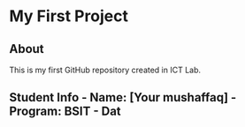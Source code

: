 # My First Project 
## About 
This is my first GitHub repository created in ICT Lab. 
## Student Info - Name: [Your mushaffaq] - Program: BSIT - Dat
